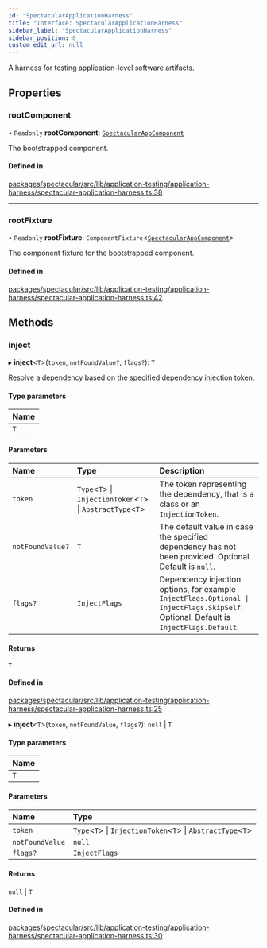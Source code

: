 ```yaml
---
id: "SpectacularApplicationHarness"
title: "Interface: SpectacularApplicationHarness"
sidebar_label: "SpectacularApplicationHarness"
sidebar_position: 0
custom_edit_url: null
---
```


A harness for testing application-level software artifacts.

## Properties

### rootComponent

• `Readonly` **rootComponent**: [`SpectacularAppComponent`](../classes/SpectacularAppComponent.md)

The bootstrapped component.

#### Defined in

[packages/spectacular/src/lib/application-testing/application-harness/spectacular-application-harness.ts:38](https://github.com/ngworker/ngworker/blob/d3bf6f9/packages/spectacular/src/lib/application-testing/application-harness/spectacular-application-harness.ts#L38)

___

### rootFixture

• `Readonly` **rootFixture**: `ComponentFixture`<[`SpectacularAppComponent`](../classes/SpectacularAppComponent.md)\>

The component fixture for the bootstrapped component.

#### Defined in

[packages/spectacular/src/lib/application-testing/application-harness/spectacular-application-harness.ts:42](https://github.com/ngworker/ngworker/blob/d3bf6f9/packages/spectacular/src/lib/application-testing/application-harness/spectacular-application-harness.ts#L42)

## Methods

### inject

▸ **inject**<`T`\>(`token`, `notFoundValue?`, `flags?`): `T`

Resolve a dependency based on the specified dependency injection token.

#### Type parameters

| Name |
| :------ |
| `T` |

#### Parameters

| Name | Type | Description |
| :------ | :------ | :------ |
| `token` | `Type`<`T`\> \| `InjectionToken`<`T`\> \| `AbstractType`<`T`\> | The token representing the dependency, that is a class or an `InjectionToken`. |
| `notFoundValue?` | `T` | The default value in case the specified dependency has not been provided. Optional. Default is `null`. |
| `flags?` | `InjectFlags` | Dependency injection options, for example `InjectFlags.Optional \| InjectFlags.SkipSelf`. Optional. Default is `InjectFlags.Default`. |

#### Returns

`T`

#### Defined in

[packages/spectacular/src/lib/application-testing/application-harness/spectacular-application-harness.ts:25](https://github.com/ngworker/ngworker/blob/d3bf6f9/packages/spectacular/src/lib/application-testing/application-harness/spectacular-application-harness.ts#L25)

▸ **inject**<`T`\>(`token`, `notFoundValue`, `flags?`): ``null`` \| `T`

#### Type parameters

| Name |
| :------ |
| `T` |

#### Parameters

| Name | Type |
| :------ | :------ |
| `token` | `Type`<`T`\> \| `InjectionToken`<`T`\> \| `AbstractType`<`T`\> |
| `notFoundValue` | ``null`` |
| `flags?` | `InjectFlags` |

#### Returns

``null`` \| `T`

#### Defined in

[packages/spectacular/src/lib/application-testing/application-harness/spectacular-application-harness.ts:30](https://github.com/ngworker/ngworker/blob/d3bf6f9/packages/spectacular/src/lib/application-testing/application-harness/spectacular-application-harness.ts#L30)
